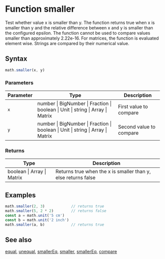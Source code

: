<!-- Note: This file is automatically generated from source code comments. Changes made in this file will be overridden. -->
# Function smaller
Test whether value x is smaller than y.
The function returns true when x is smaller than y and the relative
difference between x and y is smaller than the configured epsilon. The
function cannot be used to compare values smaller than approximately 2.22e-16.
For matrices, the function is evaluated element wise.
Strings are compared by their numerical value.
## Syntax
```js
math.smaller(x, y)
```
### Parameters
Parameter | Type | Description
--------- | ---- | -----------
`x` | number &#124; BigNumber &#124; Fraction &#124; boolean &#124; Unit &#124; string &#124; Array &#124; Matrix | First value to compare
`y` | number &#124; BigNumber &#124; Fraction &#124; boolean &#124; Unit &#124; string &#124; Array &#124; Matrix | Second value to compare
### Returns
Type | Description
---- | -----------
boolean &#124; Array &#124; Matrix | Returns true when the x is smaller than y, else returns false
## Examples
```js
math.smaller(2, 3)            // returns true
math.smaller(5, 2 * 2)        // returns false
const a = math.unit('5 cm')
const b = math.unit('2 inch')
math.smaller(a, b)            // returns true
```
## See also
[equal](equal.md),
[unequal](unequal.md),
[smallerEq](smallerEq.md),
[smaller](smaller.md),
[smallerEq](smallerEq.md),
[compare](compare.md)
